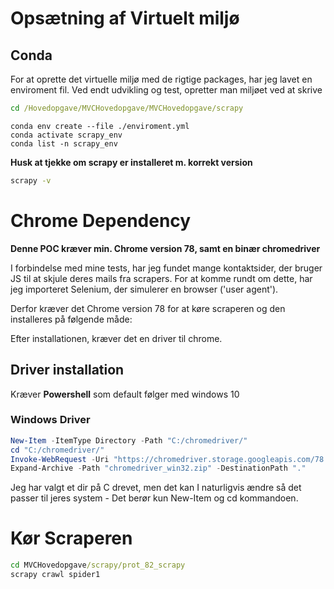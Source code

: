 # Opsætning af Virtuelt miljø

## Conda

For at oprette det virtuelle miljø med de rigtige packages, har jeg lavet en enviroment fil.
Ved endt udvikling og test, opretter man miljøet ved at skrive

```cmd
cd /Hovedopgave/MVCHovedopgave/MVCHovedopgave/scrapy
```

```conda
conda env create --file ./enviroment.yml
conda activate scrapy_env
conda list -n scrapy_env
```

<b>Husk at tjekke om scrapy er installeret m. korrekt version</b>

```cmd
scrapy -v
```

# Chrome Dependency 
<b>Denne POC kræver min. Chrome version 78, samt en binær chromedriver</b>

I forbindelse med mine tests, har jeg fundet mange kontaktsider, der bruger JS til at skjule deres mails fra scrapers.
For at komme rundt om dette, har jeg importeret Selenium, der simulerer en browser ('user agent').

Derfor kræver det Chrome version 78 for at køre scraperen og den installeres på følgende måde:

Efter installationen, kræver det en driver til chrome.

## Driver installation

Kræver <b>Powershell</b> som default følger med windows 10

### Windows Driver

```powershell
New-Item -ItemType Directory -Path "C:/chromedriver/"
cd "C:/chromedriver/"
Invoke-WebRequest -Uri "https://chromedriver.storage.googleapis.com/78.0.3904.105/chromedriver_win32.zip" -OutFile "chromedriver_win32.zip"
Expand-Archive -Path "chromedriver_win32.zip" -DestinationPath "."
```
Jeg har valgt et dir på C drevet, men det kan I naturligvis ændre så det passer til jeres system - Det berør kun New-Item og cd kommandoen.

# Kør Scraperen

```cmd
cd MVCHovedopgave/scrapy/prot_82_scrapy
scrapy crawl spider1
```